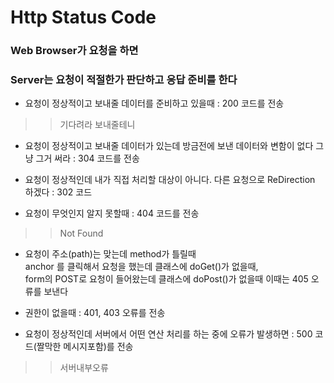 # Http Status Code

### Web Browser가 요청을 하면

### Server는 요청이 적절한가 판단하고 응답 준비를 한다

* 요청이 정상적이고 보내줄 데이터를 준비하고 있을때 : 200 코드를 전송  
>> 기다려라 보내줄테니

* 요청이 정상적이고 보내줄 데이터가 있는데 방금전에 보낸 데이터와 변함이 없다 그냥 그거 써라 : 304 코드를 전송  

* 요청이 정상적인데 내가 직접 처리할 대상이 아니다. 다른 요청으로 ReDirection 하겠다 : 302 코드  

* 요청이 무엇인지 알지 못할때 : 404 코드를 전송  
>> Not Found

* 요청이 주소(path)는 맞는데 method가 틀릴때  
anchor 를 클릭해서 요청을 했는데 클래스에 doGet()가 없을때,  
form의 POST로 요청이 들어왔는데 클래스에 doPost()가 없을때 이때는 405 오류를 보낸다

* 권한이 없을때 : 401, 403 오류를 전송

* 요청이 정상적인데 서버에서 어떤 연산 처리를 하는 중에 오류가 발생하면 : 500 코드(짤막한 메시지포함)를 전송  
>> 서버내부오류
